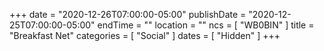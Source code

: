 +++
date = "2020-12-26T07:00:00-05:00"
publishDate = "2020-12-25T07:00:00-05:00"
endTime = ""
location = ""
ncs = [ "WB0BIN" ]
title = "Breakfast Net"
categories = [ "Social" ]
dates = [ "Hidden" ]
+++
